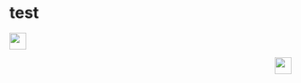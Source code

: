 # test

[<img style="margin-right: 30px" src=bar.svg height=30>](https://github.com/Abdl2000/test/blob/main/TNO%20logo.jpg)



<img align="right" src="https://github.com/RelentlessRDS/INNO-TNO/blob/main/assets/TNO%20logo.jpg" height=30>

